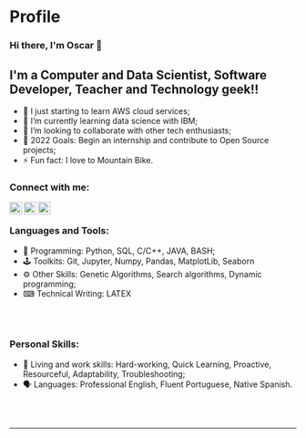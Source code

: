 # Profile
### Hi there, I'm Oscar 👋 

<!-- [![linkedin](https://image.pngaaa.com/708/1947708-small.png)](https://www.linkedin.com/in/oscarciceri/)
[![Twitter Follow](https://img.shields.io/twitter/follow/codeSTACKr?color=1DA1F2&logo=twitter&style=for-the-badge)](https://twitter.com/intent/follow?original_referer=https%3A%2F%2Fgithub.com%2FcodeSTACKr&screen_name=codeSTACKr) -->

## I'm a Computer and Data Scientist, Software Developer, Teacher and Technology geek!!

- 🔭 I just starting to learn AWS cloud services;
- 🌱 I’m currently learning data science with IBM;
- 👯 I’m looking to collaborate with other tech enthusiasts; 
- 🥅 2022 Goals: Begin an internship and contribute to Open Source projects;
- ⚡ Fun fact: I love to Mountain Bike.

### Connect with me:

[<img align="left" alt="codeSTACKr | LinkedIn" width="22px" src="https://cdn.jsdelivr.net/npm/simple-icons@v3/icons/linkedin.svg" />][linkedin]
[<img align="left" alt="codeSTACKr | Twitter" width="22px" src="https://cdn.jsdelivr.net/npm/simple-icons@v3/icons/twitter.svg" />][twitter]
[<img align="left" alt="codeSTACKr | Instagram" width="22px" src="https://cdn.jsdelivr.net/npm/simple-icons@v3/icons/instagram.svg" />][instagram]


<br />

### Languages and Tools:

- 🗿  Programming:  Python, SQL, C/C++, JAVA, BASH;
- 🕹 Toolkits: Git, Jupyter, Numpy, Pandas, MatplotLib, Seaborn
- ⚙ Other Skills: Genetic Algorithms, Search algorithms, Dynamic programming;
- ⌨ Technical Writing: LATEX

<br />
<br />

### Personal Skills:

- 🧬  Living and work skills: Hard-working, Quick Learning, Proactive, Resourceful, Adaptability, Troubleshooting;
- 🗣  Languages: Professional English, Fluent Portuguese, Native Spanish.

<br />
<br />


---



[instagram]: https://www.instagram.com/oscarciceri_/
[linkedin]:https://www.linkedin.com/in/oscarciceri/
[twitter]: https://twitter.com/oscarciceri



